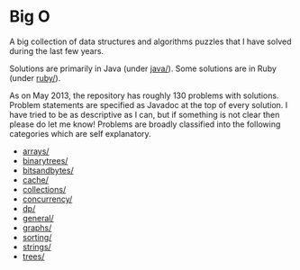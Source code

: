 Big O
=====

A big collection of data structures and algorithms puzzles that I have solved during the last few years.

Solutions are primarily in Java (under [java/](https://github.com/kowshik/big-o/tree/master/java)). Some solutions are in Ruby (under [ruby/](https://github.com/kowshik/big-o/tree/master/ruby)).

As on May 2013, the repository has roughly 130 problems with solutions.
Problem statements are specified as Javadoc at the top of every solution. I have tried to be as descriptive as I can, but if something is not clear then please do let me know!
Problems are broadly classified into the following categories which are self explanatory.

* [arrays/](https://github.com/kowshik/big-o/tree/master/java/src/arrays)
* [binarytrees/](https://github.com/kowshik/big-o/tree/master/java/src/binarytrees)
* [bitsandbytes/](https://github.com/kowshik/big-o/tree/master/java/src/bitsandbytes)
* [cache/](https://github.com/kowshik/big-o/tree/master/java/src/cache)
* [collections/](https://github.com/kowshik/big-o/tree/master/java/src/collections)
* [concurrency/](https://github.com/kowshik/big-o/tree/master/java/src/concurrency)
* [dp/](https://github.com/kowshik/big-o/tree/master/java/src/dp)
* [general/](https://github.com/kowshik/big-o/tree/master/java/src/general)
* [graphs/](https://github.com/kowshik/big-o/tree/master/java/src/graphs)
* [sorting/](https://github.com/kowshik/big-o/tree/master/java/src/sorting)
* [strings/](https://github.com/kowshik/big-o/tree/master/java/src/strings)
* [trees/](https://github.com/kowshik/big-o/tree/master/java/src/trees)


